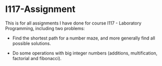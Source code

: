 # I117-Assignment

This is for all assignments I have done for course I117 - Laboratory Programming, including two problems:

- Find the shortest path for a number maze, and more generally find all possible solutions.

- Do some operations with big integer numbers (additions, multification, factorial and fibonacci).
